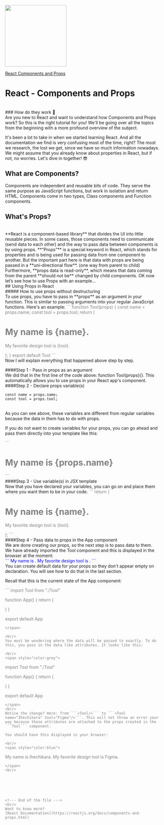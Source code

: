 <img src ="https://brandlogos.net/wp-content/uploads/2020/09/react-logo.png" width="200" height="200"/>

[React Components and Props](https://reactjs.org/docs/components-and-props.html)

# React - Components and Props

<br/>
### How do they work 🤔
<br/>
Are you new to React and want to understand how Components and Props work? So this is the right tutorial for you!
We'll be going over all the topics from the beginning with a more profound overview of the subject.

It's been a lot to take in when we started learning React. And all the documentation we find is very confusing most of the time, right?
The most we research, the lost we get, since we have so much information nowadays.
We might assume that you already know about properties in React, but if not, no worries. Let's dive in together! 😎
<br/>

## What are Components?

Components are independent and reusable bits of code. They serve the same purpose as JavaScript functions, but work in isolation and return HTML. Components come in two types, Class components and Function components.

## What's Props?

<br/>
**React is a component-based library** that divides the UI into little reusable pieces. In some cases, those components need to communicate (send data to each other) and the way to pass data between components is by using props.
**“Props”** is a special keyword in React, which stands for properties and is being used for passing data from one component to another.
But the important part here is that data with props are being passed in a **uni-directional flow**. (one way from parent to child)
Furthermore, **props data is read-only**, which means that data coming from the parent **should not be** changed by child components.
OK now let’s see how to use Props with an example…
<br/>
## Using Props in React
<br/>
##### How to use props without destructuring
<br/>
To use props, you have to pass in **props** as an argument in your function. This is similar to passing arguments into your regular JavaScript functions. Here's an example:

<span style="color:grey">
```
 function Tool(props) {
  const name = props.name;
  const tool = props.tool;
    return (
      <div>
        <h1>My name is {name}.</h1>
        <p>My favorite design tool is {tool}.</p>
      </div>
    );
}
export default Tool
```
</span>

<br/>
Now I will explain everything that happened above step by step.

####Step 1 - Pass in props as an argument
<br/>
We did that in the first line of the code above: function Tool(props){}. This automatically allows you to use props in your React app's component.
<br/>
####Step 2 - Declare props variable(s)
<br/>
<span style="color:grey">

```
const name = props.name;
const tool = props.tool;
```

</span>
<br/>
As you can see above, these variables are different from regular variables because the data in them has to do with props.

If you do not want to create variables for your props, you can go ahead and pass them directly into your template like this:

 <span style="color:grey">
 ```
 <h1> My name is {props.name} </h1>
 ```
 </span>
<br/>
####Step 3 - Use variable(s) in JSX template
<br/>
Now that you have declared your variables, you can go on and place them where you want them to be in your code.

<span style="color:grey">
```
return (
      <div>
        <h1>My name is {name}.</h1>
        <p>My favorite design tool is {tool}.</p>
      </div>
    );
```
</span>
<br/>
####Step 4 - Pass data to props in the App component
<br/>
We are done creating our props, so the next step is to pass data to them. We have already imported the Tool component and this is displayed in the browser at the moment:
<br/>

<span style="color:blue">
```
My name is .
My favorite design tool is .
```
</span>
<br/>
You can create default data for your props so they don't appear empty on declaration. You will see how to do that in the last section.

Recall that this is the current state of the App component:
<br/>

<span style="color:grey">
```
import Tool from "./Tool"

function App() {
return (
<div className="App">
<Tool/>
</div>
)
}

export default App

```
</span>

<br/>
You must be wondering where the data will be passed to exactly. To do this, you pass in the data like attributes. It looks like this:

<br/>
<span style="color:grey">
```

import Tool from "./Tool"

function App() {
return (
<div className="App">
<Tool name="Ihechikara" tool="Figma"/>
</div>
)
}

export default App

````
</span>
<br/>
Notice the change? Here: from ```<Tool/>``` to ```<Tool name="Ihechikara" tool="Figma"/>```. This will not throw an error your way because those attributes are attached to the props created in the ```Tool``` component.

You should have this displayed in your browser:

<br/>
<span style="color:blue">
````
My name is Ihechikara.
My favorite design tool is Figma.
```
</span>
<br/>






<!--- End of the file --->
<br/>
Want to know more?
[React Documentation](https://reactjs.org/docs/components-and-props.html)
```
